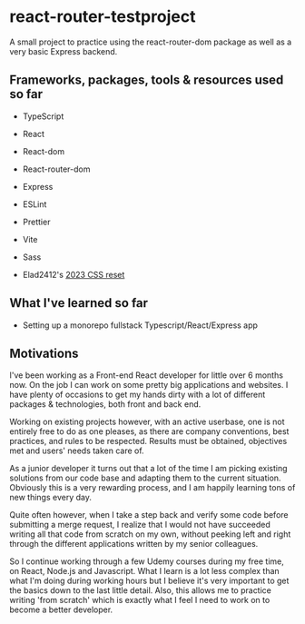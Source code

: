 # react-router-testproject

A small project to practice using the react-router-dom package as well as a very basic Express backend.
&nbsp;

## Frameworks, packages, tools & resources used so far

-   TypeScript
-   React
-   React-dom
-   React-router-dom
    &nbsp;

-   Express
    &nbsp;

-   ESLint
-   Prettier
-   Vite
    &nbsp;

-   Sass
-   Elad2412's [2023 CSS reset](https://elad2412.github.io/the-new-css-reset/)
    &nbsp;

## What I've learned so far

-   Setting up a monorepo fullstack Typescript/React/Express app
    &nbsp;

## Motivations

I've been working as a Front-end React developer for little over 6 months now. On the job I can work on some pretty big applications and websites. I have plenty of occasions to get my hands dirty with a lot of different packages & technologies, both front and back end.

Working on existing projects however, with an active userbase, one is not entirely free to do as one pleases, as there are company conventions, best practices, and rules to be respected. Results must be obtained, objectives met and users' needs taken care of.

As a junior developer it turns out that a lot of the time I am picking existing solutions from our code base and adapting them to the current situation. Obviously this is a very rewarding process, and I am happily learning tons of new things every day.

Quite often however, when I take a step back and verify some code before submitting a merge request, I realize that I would not have succeeded writing all that code from scratch on my own, without peeking left and right through the different applications written by my senior colleagues.

So I continue working through a few Udemy courses during my free time, on React, Node.js and Javascript. What I learn is a lot less complex than what I'm doing during working hours but I believe it's very important to get the basics down to the last little detail. Also, this allows me to practice writing 'from scratch' which is exactly what I feel I need to work on to become a better developer.
